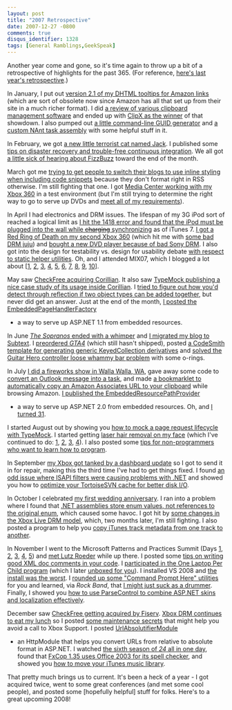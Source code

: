 ```yaml
---
layout: post
title: "2007 Retrospective"
date: 2007-12-27 -0800
comments: true
disqus_identifier: 1328
tags: [General Ramblings,GeekSpeak]
---
```

Another year come and gone, so it's time again to throw up a bit of a
retrospective of highlights for the past 365. (For reference, [here's
last year's
retrospective](/archive/2007/01/04/2006-retrospective.aspx).)

In January, I put out [version 2.1 of my DHTML tooltips for Amazon
links](/archive/2007/01/05/amazon-associate-dhtml-image-tooltips-2.1-released.aspx)
(which are sort of obsolete now since Amazon has all that set up from
their site in a much richer format). I did [a review of various
clipboard management
software](/archive/2007/01/24/clipboard-manager-software.aspx) and ended
up with [ClipX as the
winner](/archive/2007/01/25/clipboard-follow-up-clipx.aspx) of that
showdown. I also pumped out [a little command-line GUID
generator](/archive/2007/01/24/guidgenconsole---generate-guids-at-the-command-line.aspx) and
[a custom NAnt task
assembly](/archive/2007/01/29/paraesthesia.tools.nanttasks---custom-nant-tasks.aspx)
with some helpful stuff in it.

In February, we got [a new little terrorist cat named
Jack](/archive/2007/02/04/introducing-jack.aspx). I published some [tips
on disaster recovery and trouble-free continuous
integration](/archive/2007/02/07/disaster-recovery-and-trouble-free-continuous-integration.aspx).
We all got [a little sick of hearing about
FizzBuzz](/archive/2007/02/28/sick-of-fizzbuzz.aspx) toward the end of
the month.

March got me [trying to get people to switch their blogs to use inline
styling when including code
snippets](/archive/2007/03/08/switch-to-inline-styles-for-code-formatting.aspx)
because they don't format right in RSS otherwise. I'm still fighting
that one. I got [Media Center working with my Xbox
360](/archive/2007/03/23/media-center-2005-and-xbox-360---success.aspx)
in a test environment (but I'm still trying to determine the right way
to go to serve up DVDs and [meet all of my
requirements](/archive/2007/03/26/my-media-center-goal.aspx)).

In April I had electronics and DRM issues. The lifespan of my 3G iPod
sort of reached a logical limit as [I hit the 1418 error and found that
the iPod must be plugged into the wall while ~~charging~~
synchronizing](/archive/2007/04/03/3g-ipod-borked-by-itunes-7.aspx) as
of iTunes 7. [I got a Red Ring of Death on my second Xbox
360](/archive/2007/04/10/xbox-360-red-ring-of-death.aspx) (which hit me
with [some bad DRM
juju](/archive/2007/04/27/xbox-live-marketplace-still-has-drm-troubles.aspx)) and
[bought a new DVD player because of bad Sony
DRM](/archive/2007/04/16/new-sony-dvds-not-working-in-some-players.aspx).
I also got into the design for testability vs. design for usability
debate [with respect to static helper
utilities](/archive/2007/04/20/design-for-testability-vs.-static-utilities.aspx).
Oh, and I attended MIX07, which I blogged a lot about
[[1](/archive/2007/04/29/mix07---day-0.aspx),
[2](/archive/2007/04/30/mix07-day-1-keynote---ray-ozzie-scott-guthrie-and.aspx),
[3](/archive/2007/04/30/mix07---developing-silverlight-applications-with-javascript.aspx),
[4](/archive/2007/04/30/mix07---developing-ajax-applications-with-visual-studio-orcas.aspx),
[5](/archive/2007/04/30/mix07---ajax-patterns.aspx),
[6](/archive/2007/05/01/mix07---front-ending-the-web-with-microsoft-office.aspx),
[7](/archive/2007/05/01/mix07---designing-for-ajaxria.aspx),
[8](/archive/2007/05/01/mix07---developing-asp.net-ajax-controls-with-silverlight.aspx),
[9](/archive/2007/05/01/mix07---labs-and-day-2-keynotes.aspx),
[10](/archive/2007/05/02/mix07---the-pure-party-and-the-morning-after.aspx)].

May saw [CheckFree acquiring
Corillian](/archive/2007/05/15/im-a-checkfree-associate-now.aspx). It
also saw [TypeMock publishing a nice case study of its usage inside
Corillian](/archive/2007/05/17/typemock-case-study-in-corillian.aspx). I
[tried to figure out how you'd detect through reflection if two object
types can be added
together](/archive/2007/05/24/how-do-you-tell-if-two-objects-can-be-added.aspx),
but never did get an answer. Just at the end of the month, [I posted the
EmbeddedPageHandlerFactory](/archive/2007/05/31/embeddedpagehandlerfactory---binary-only-asp.net-1.1.aspx)
- a way to serve up ASP.NET 1.1 from embedded resources.

In June [*The Sopranos* ended with a
whimper](/archive/2007/06/12/sopranos-what-the-hell-was-that.aspx) and
[I migrated my blog to
Subtext](/archive/2007/06/16/subtext-migration-complete.aspx). I
[preordered
*GTA4*](/archive/2007/06/19/preordered-grand-theft-auto-iv---special-edition.aspx)
(which still hasn't shipped), posted [a CodeSmith template for
generating generic KeyedCollection
derivatives](/archive/2007/06/19/system.collections.objectmodel.keyedcollection-codesmith-template.aspx) and
[solved the Guitar Hero controller loose whammy bar
problem](/archive/2007/06/22/solution-to-the-guitar-hero-loose-whammy-bar-problem.aspx)
with some o-rings.

In July [I did a fireworks show in Walla Walla,
WA](/archive/2007/07/06/walla-walla-fireworks-2007.aspx), gave away some
code to [convert an Outlook message into a
task](/archive/2007/07/10/convert-an-outlook-message-into-a-task.aspx),
and made [a bookmarklet to automatically copy an Amazon Associates URL
to your
clipboard](/archive/2007/07/10/copy-amazon-associates-product-url-bookmarklet.aspx) while
browsing Amazon. [I published the
EmbeddedResourcePathProvider](/archive/2007/07/13/embeddedresourcepathprovider---binary-only-asp.net-2.0.aspx)
- a way to serve up ASP.NET 2.0 from embedded resources. Oh, and [I
turned 31](/archive/2007/07/22/birthday-in-the-lost-room.aspx).

I started August out by showing you [how to mock a page request
lifecycle with
TypeMock](/archive/2007/08/02/mock-a-page-request-lifecycle-with-typemock.aspx).
I started getting [laser hair removal on my
face](/archive/2007/08/27/laser-hair-removal-treatment-1.aspx) (which
I've continued to do:
[1](/archive/2007/08/27/laser-hair-removal-treatment-1.aspx),
[2](/archive/2007/09/25/laser-hair-removal-treatment-2.aspx),
[3](/archive/2007/10/26/laser-hair-removal-treatment-3.aspx),
[4](/archive/2007/12/17/laser-hair-removal-treatment-5.aspx)). I also
posted some [tips for non-programmers who want to learn how to
program](/archive/2007/08/30/tips-for-non-programmers-who-want-to-learn-to-program.aspx).

In September [my Xbox got tanked by a dashboard
update](/archive/2007/09/21/on-to-xbox-360-number-four.aspx) so I got to
send it in for repair, making this the third time I've had to get things
fixed. I found [an odd issue where ISAPI filters were causing problems
with
.NET](/archive/2007/09/25/app-domain-could-not-be-created---check-your-isapi-filters.aspx) and
showed you how to [optimize your TortoiseSVN cache for better disk
I/O](/archive/2007/09/26/optimize-tortoise-svn-cache-tsvncache.exe-disk-io.aspx).

In October I celebrated [my first wedding
anniversary](/archive/2007/10/15/first-anniversary.aspx). I ran into a
problem where I found that [.NET assemblies store enum values, not
references to the original
enum](/archive/2007/10/18/the-old-enum-switcharoo.aspx), which caused
some havoc. I got hit by [some changes in the Xbox Live DRM
model](/archive/2007/10/27/changes-in-xbox-live-drm.aspx), which, two
months later, I'm still fighting. I also posted a program to help you
[copy iTunes track metadata from one track to
another](/archive/2007/10/29/copytrackmetadata---copy-itunes-track-info.aspx).

In November I went to the Microsoft Patterns and Practices Summit (Days
[1](/archive/2007/11/06/microsoft-patterns--practices-summit-2007---day-1.aspx),
[2](/archive/2007/11/06/microsoft-patterns--practices-summit-2007---day-2.aspx),
[3](/archive/2007/11/07/microsoft-patterns--practices-summit-2007---day-3.aspx),
[4](/archive/2007/11/09/microsoft-patterns--practices-summit-2007---day-4.aspx),
[5](/archive/2007/11/09/microsoft-patterns--practices-summit-2007---day-5.aspx))
and [met Lutz Roeder](/archive/2007/11/09/pp-nerd-dinner.aspx) while up
there. I posted some [tips on writing good XML doc comments in your
code](/archive/2007/11/14/on-writing-good-xml-documentation-comments.aspx).
I [participated in the One Laptop Per Child
program](/archive/2007/11/14/bought-my-xo-laptop.aspx) (which I later
[unboxed for you](/archive/2007/12/20/xo-laptop-unbox.aspx)). I
installed VS 2008 and [the install was the
worst](/archive/2007/11/20/vs-2008-now-my-worst-install-experience-evar.aspx).
I [rounded up some "Command Prompt Here"
utilities](/archive/2007/11/20/command-prompt-here-round-up.aspx) for
you and learned, via *Rock Band*, that [I might just suck as a
drummer](/archive/2007/11/25/i-might-just-suck-as-a-drummer.aspx).
Finally, I showed you [how to use ParseControl to combine ASP.NET skins
and localization
effectively](/archive/2007/11/29/combining-skins-and-localized-strings-in-asp.net.aspx).

December saw [CheckFree getting acquired by
Fiserv](/archive/2007/12/04/checkfree-now-part-of-fiserv.aspx). [Xbox
DRM continues to eat my
lunch](/archive/2007/12/10/xbox-live-drm-eating-my-lunch.aspx) so I
posted [some maintenance
secrets](/archive/2007/12/10/xbox-360-maintenance-secrets.aspx) that
might help you avoid a call to Xbox Support. I posted
[UrlAbsolutifierModule](/archive/2007/12/14/urlabsolutifiermodule---convert-urls-in-asp.net-output-to-absolute.aspx)
- an HttpModule that helps you convert URLs from relative to absolute
format in ASP.NET. I watched [the sixth season of *24* all in one
day](/archive/2007/12/17/24-season-6.aspx), found that [FxCop 1.35 uses
Office 2003 for its spell
checker](/archive/2007/12/19/fxcop-1.35-spell-checking-uses-office-2003.aspx),
and showed you [how to move your iTunes music
library](/archive/2007/12/24/moving-your-itunes-library.aspx).

That pretty much brings us to current. It's been a heck of a year - I
got acquired twice, went to some great conferences (and met some cool
people), and posted some [hopefully helpful] stuff for folks. Here's to
a great upcoming 2008!

